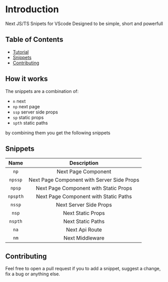 # Introduction

Next JS/TS Snipets for VScode
Designed to be simple, short and powerfull

## Table of Contents

- [Tutorial](#how-it-works)
- [Snippets](#snippets)
- [Contributing](#contributing)

## How it works

The snippets are a combination of:

- `n` next
- `np` next page
- `ssp` server side props
- `sp` static props
- `spth` static paths

by combining them you get the following snippets

## Snippets

|   Name   |                Description                 |
| :------: | :----------------------------------------: |
|   `np`   |            Next Page Component             |
| `npssp`  | Next Page Component with Server Side Props |
|  `npsp`  |   Next Page Component with Static Props    |
| `npspth` |   Next Page Component with Static Paths    |
|  `nssp`  |           Next Server Side Props           |
|  `nsp`   |             Next Static Props              |
| `nspth`  |             Next Static Paths              |
|   `na`   |               Next Api Route               |
|   `nm`   |              Next Middleware               |

## Contributing

Feel free to open a pull request if you to add a snippet, suggest a change, fix a bug or anything else.
